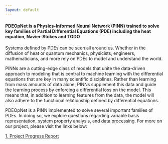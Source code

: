 ```yaml
---
layout: default
---
```



#### PDEOpNet is a Physics-Informed Neural Network (PINN) trained to solve key families of Partial Differential Equations (PDE) including the heat equation, Navier-Stokes and TODO 

Systems defined by PDEs can be seen all around us. Whether in the diffusion of heat or quantum mechanics, physicists, engineers, mathematicians, and more rely on PDEs to model and understand the world.

PINNs are a cutting-edge class of models that unite the data-driven approach to modeling that is central to machine learning with the differential equations that are key in many scientific disciplines. Rather than learning from mass amounts of data alone, PINNs supplement this data and guide the learning process by enforcing a differential loss on the model. This means that, in addition to learning features from the data, the model will also adhere to the functional relationship defined by differential equations. 

PDEOpNet is a PINN implemented to solve several important families of PDEs. In doing so, we explore questions regarding variable basis representation, system property analysis, and data processing. For more on our project, please visit the links below:

[1. Project Progress Report](./project_progress_report.md)
